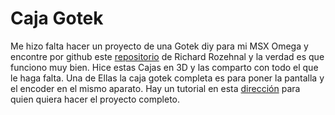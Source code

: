 # Caja Gotek

Me hizo falta hacer un proyecto de una Gotek diy para mi MSX Omega y encontre por github este [repositorio](https://github.com/RichardRozehnal/Gotek-Floppy-Disk-Emulator-V2) de Richard Rozehnal y la verdad es que funciono muy bien. Hice estas Cajas en 3D y las comparto con todo el que le haga falta. Una de Ellas la caja gotek completa es para poner la pantalla y el encoder en el mismo aparato. Hay un tutorial en esta [dirección](https://msxmakers.design.blog/proyectos/proyectos-multi/emulador-de-fdd-gotek-v2/gotek-v2-instrucciones-paso-a-paso/) para quien quiera hacer el proyecto completo.

